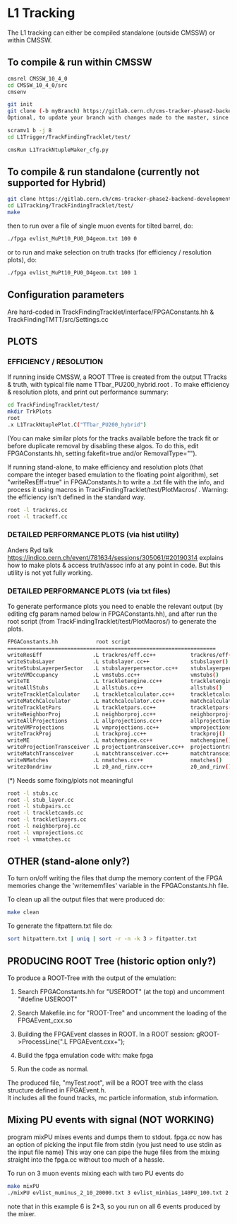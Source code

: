 # L1 Tracking  

The L1 tracking can either be compiled standalone (outside CMSSW) or within CMSSW.

## To compile & run within CMSSW

```sh
cmsrel CMSSW_10_4_0
cd CMSSW_10_4_0/src
cmsenv

git init
git clone (-b myBranch) https://gitlab.cern.ch/cms-tracker-phase2-backend-development/BE_software/L1Tracking.git L1Trigger
Optional, to update your branch with changes made to the master, since your branch was created: git pull --rebase origin master)

scramv1 b -j 8
cd L1Trigger/TrackFindingTracklet/test/ 

cmsRun L1TrackNtupleMaker_cfg.py 
```

## To compile & run standalone (currently not supported for Hybrid)

```sh
git clone https://gitlab.cern.ch/cms-tracker-phase2-backend-development/BE_software/L1Tracking.git
cd L1Tracking/TrackFindingTracklet/test/
make 
```

then to run over a file of single muon events for tilted barrel, do:

```sh
./fpga evlist_MuPt10_PU0_D4geom.txt 100 0
```

or to run and make selection on truth tracks (for efficiency / resolution plots), do: 
```sh
./fpga evlist_MuPt10_PU0_D4geom.txt 100 1
```

## Configuration parameters

Are hard-coded in TrackFindingTracklet/interface/FPGAConstants.hh & TrackFindingTMTT/src/Settings.cc

## PLOTS 

### EFFICIENCY / RESOLUTION 

If running inside CMSSW, a ROOT TTree is created from the output TTracks & truth, with typical file name TTbar_PU200_hybrid.root . To make efficiency & resolution plots, and print out performance summary:

```sh
cd TrackFindingTracklet/test/
mkdir TrkPlots
root
.x L1TrackNtuplePlot.C("TTbar_PU200_hybrid")
```

(You can make similar plots for the tracks available before the track fit or before duplicate removal by disabling these algos.
To do this, edit FPGAConstants.hh, setting fakefit=true and/or RemovalType="").

If running stand-alone, to make efficiency and resolution plots (that compare the integer based emulation to the floating point algorithm), set "writeResEff=true" in FPGAConstants.h to write a .txt file with the info,
and process it using macros in TrackFindingTracklet/test/PlotMacros/ . Warning: the efficiency isn't defined in the standard way.

```sh
root -l trackres.cc
root -l trackeff.cc
```

### DETAILED PERFORMANCE PLOTS (via hist utility)

Anders Ryd talk https://indico.cern.ch/event/781634/sessions/305061/#20190314 explains how to make plots & access truth/assoc
info at any point in code. But this utility is not yet fully working.

### DETAILED PERFORMANCE PLOTS (via txt files)

To generate performance plots you need to enable the relevant output (by editing cfg param named below in FPGAConstants.hh), and after run the root script (from TrackFindingTracklet/test/PlotMacros/) to generate the plots.

```sh
FPGAConstants.hh            root script
==================================================================
writeResEff                .L trackres/eff.cc++           trackres/eff()
writeStubsLayer            .L stubslayer.cc++             stubslayer()
writeStubsLayerperSector   .L stubslayerpersector.cc++    stubslayerpersector()
writeVMOccupancy           .L vmstubs.cc++                vmstubs()
writeTE                    .L trackletengine.cc++         trackletengine()
writeAllStubs              .L allstubs.cc++               allstubs()
writeTrackletCalculator    .L trackletcalculator.cc++     trackletcalculator()
writeMatchCalculator       .L matchcalculator.cc++        matchcalculator()
writeTrackletPars          .L trackletpars.cc++           trackletpars() (*)
writeNeighborProj          .L neighborproj.cc++           neighborproj()
writeAllProjections        .L allprojections.cc++         allprojections()
writeVMProjections         .L vmprojections.cc++          vmprojections()
writeTrackProj             .L trackproj.cc++              trackproj()
writeME                    .L matchengine.cc++            matchengine()
writeProjectionTransceiver .L projectiontransceiver.cc++  projectiontransceiver()
writeMatchTransceiver      .L matchtransceiver.cc++       matchtransceiver()
writeNMatches              .L nmatches.cc++               nmatches()
writez0andrinv             .L z0_and_rinv.cc++            z0_and_rinv()
```

(*) Needs some fixing/plots not meaningful

```sh
root -l stubs.cc
root -l stub_layer.cc
root -l stubpairs.cc
root -l trackletcands.cc
root -l trackletlayers.cc
root -l neighborproj.cc
root -l vmprojections.cc
root -l vmmatches.cc
```

## OTHER (stand-alone only?)

To turn on/off writing the files that dump the memory content
of the FPGA memories change the 'writememfiles' variable in the
FPGAConstants.hh file.

To clean up all the output files that were produced do:

```sh
make clean
```

To generate the fitpattern.txt file do:

```sh
sort hitpattern.txt | uniq | sort -r -n -k 3 > fitpatter.txt
```

## PRODUCING ROOT Tree (historic option only?)

To produce a ROOT-Tree with the output of the emulation:

   1) Search FPGAConstants.hh for "USEROOT" (at the top) and uncomment "#define USEROOT"
		
   2) Search Makefile.inc for "ROOT-Tree" and uncomment the loading of the FPGAEvent_cxx.so

   3) Building the FPGAEvent classes in ROOT. In a ROOT session:
   	gROOT->ProcessLine(".L FPGAEvent.cxx+");

   4) Build the fpga emulation code with:
       make fpga
		 
   5) Run the code as normal.

The produced file, "myTest.root", will be a ROOT tree with the class structure defined in FPGAEvent.h.  
It includes all the found tracks, mc particle information, stub information.


## Mixing PU events with signal (NOT WORKING)

program mixPU mixes events and dumps them to stdout.
fpga.cc now has an option of picking the input file from stdin (you just need to use stdin as the input file name)
This way one can pipe the huge files from the mixing straight into the fpga.cc without too much of a hassle.

To run on 3 muon events mixing each with two PU events do

```sh
make mixPU
./mixPU evlist_muminus_2_10_20000.txt 3 evlist_minbias_140PU_100.txt 2 | ./fpga stdin 6 1
```
note that in this example 6 is 2*3, so you run on all 6 events produced by the mixer.


